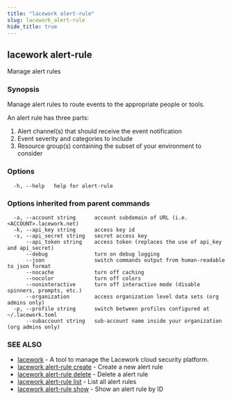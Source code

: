 ```yaml
---
title: "lacework alert-rule"
slug: lacework_alert-rule
hide_title: true
---
```


## lacework alert-rule

Manage alert rules

### Synopsis

Manage alert rules to route events to the appropriate people or tools.

An alert rule has three parts:

  1. Alert channel(s) that should receive the event notification
  2. Event severity and categories to include
  3. Resource group(s) containing the subset of your environment to consider


### Options

```
  -h, --help   help for alert-rule
```

### Options inherited from parent commands

```
  -a, --account string      account subdomain of URL (i.e. <ACCOUNT>.lacework.net)
  -k, --api_key string      access key id
  -s, --api_secret string   secret access key
      --api_token string    access token (replaces the use of api_key and api_secret)
      --debug               turn on debug logging
      --json                switch commands output from human-readable to json format
      --nocache             turn off caching
      --nocolor             turn off colors
      --noninteractive      turn off interactive mode (disable spinners, prompts, etc.)
      --organization        access organization level data sets (org admins only)
  -p, --profile string      switch between profiles configured at ~/.lacework.toml
      --subaccount string   sub-account name inside your organization (org admins only)
```

### SEE ALSO

* [lacework](lacework.md)	 - A tool to manage the Lacework cloud security platform.
* [lacework alert-rule create](lacework_alert-rule_create.md)	 - Create a new alert rule
* [lacework alert-rule delete](lacework_alert-rule_delete.md)	 - Delete a alert rule
* [lacework alert-rule list](lacework_alert-rule_list.md)	 - List all alert rules
* [lacework alert-rule show](lacework_alert-rule_show.md)	 - Show an alert rule by ID


